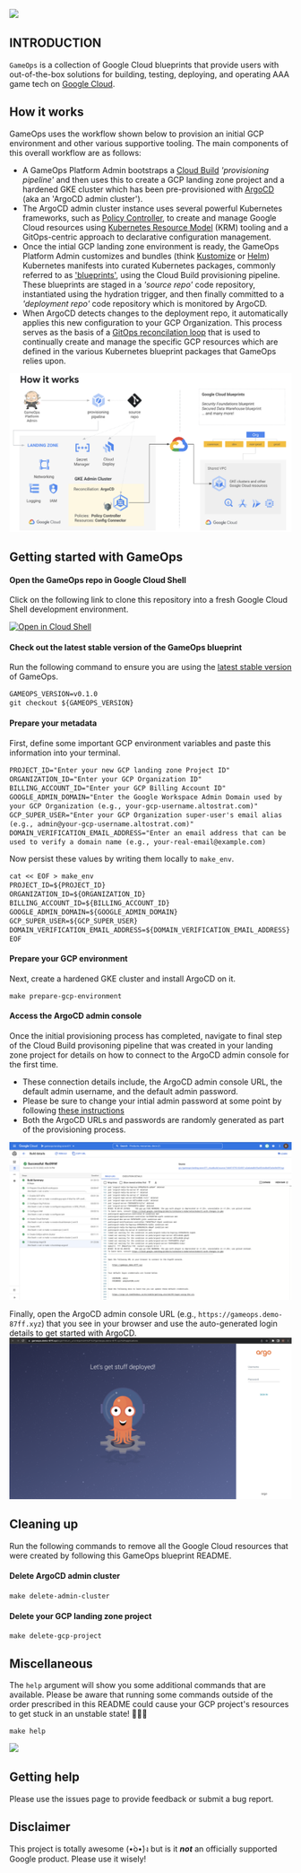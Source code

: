 ![](https://raw.githubusercontent.com/bbhuston/gameops/assets/.assets/gameops-bling.png)

## INTRODUCTION

`GameOps` is a collection of Google Cloud blueprints that provide users with out-of-the-box solutions for building, testing, deploying, and operating AAA game tech on [Google Cloud](https://cloud.google.com).

## How it works

GameOps uses the workflow shown below to provision an initial GCP environment and other various supportive tooling.  The main components of this overall workflow are as follows:

- A GameOps Platform Admin bootstraps a [Cloud Build](https://cloud.google.com/build) *'provisioning pipeline'* and then uses this to create a GCP landing zone project and a hardened GKE cluster which has been pre-provisioned with [ArgoCD](https://argoproj.github.io/cd/) (aka an 'ArgoCD admin cluster').
- The ArgoCD admin cluster instance uses several powerful Kubernetes frameworks, such as [Policy Controller](https://cloud.google.com/anthos-config-management/docs/concepts/policy-controller), to create and manage Google Cloud resources using [Kubernetes Resource Model](https://github.com/kubernetes/design-proposals-archive/blob/main/architecture/resource-management.md) (KRM) tooling and a GitOps-centric approach to declarative configuration management.
- Once the intial GCP landing zone environment is ready, the GameOps Platform Admin customizes and bundles (think [Kustomize](https://kustomize.io/) or [Helm](https://helm.sh/)) Kubernetes manifests into curated Kubernetes packages, commonly referred to as ['blueprints'](https://cloud.google.com/anthos-config-management/docs/concepts/blueprints), using the Cloud Build provisioning pipeline.  These blueprints are staged in a *'source repo'* code repository, instantiated using the hydration trigger, and then finally committed to a *'deployment repo'* code repository which is monitored by ArgoCD.
- When ArgoCD detects changes to the deployment repo, it automatically applies this new configuration to your GCP Organization.  This process serves as the basis of a [GitOps reconcilation loop](https://thenewstack.io/kubecon-cloud-native-patterns-of-the-gitops-pipeline/) that is used to continually create and manage the specific GCP resources which are defined in the various Kubernetes blueprint packages that GameOps relies upon.

![](https://raw.githubusercontent.com/bbhuston/argocd-gameops/main/.assets/how-it-works.png)

## Getting started with GameOps

#### Open the GameOps repo in Google Cloud Shell

Click on the following link to clone this repository into a fresh Google Cloud Shell development environment.

[![Open in Cloud Shell](https://gstatic.com/cloudssh/images/open-btn.svg)](https://ssh.cloud.google.com/cloudshell/editor?cloudshell_git_repo=https%3A%2F%2Fgithub.com%2Fbbhuston%2Fargocd-gameops.git&cloudshell_git_branch=main&cloudshell_open_in_editor=README.md&cloudshell_workspace=.)

#### Check out the latest stable version of the GameOps blueprint

Run the following command to ensure you are using the [latest stable version](https://github.com/bbhuston/argocd-gameops/releases) of GameOps.
```
GAMEOPS_VERSION=v0.1.0
git checkout ${GAMEOPS_VERSION}
```

#### Prepare your metadata

First, define some important GCP environment variables and paste this information into your terminal.
```
PROJECT_ID="Enter your new GCP landing zone Project ID"
ORGANIZATION_ID="Enter your GCP Organization ID"
BILLING_ACCOUNT_ID="Enter your GCP Billing Account ID"
GOOGLE_ADMIN_DOMAIN="Enter the Google Workspace Admin Domain used by your GCP Organization (e.g., your-gcp-username.altostrat.com)"
GCP_SUPER_USER="Enter your GCP Organization super-user's email alias (e.g., admin@your-gcp-username.altostrat.com)"
DOMAIN_VERIFICATION_EMAIL_ADDRESS="Enter an email address that can be used to verify a domain name (e.g., your-real-email@example.com)
```

Now persist these values by writing them locally to `make_env`.
```
cat << EOF > make_env
PROJECT_ID=${PROJECT_ID}
ORGANIZATION_ID=${ORGANIZATION_ID}
BILLING_ACCOUNT_ID=${BILLING_ACCOUNT_ID}
GOOGLE_ADMIN_DOMAIN=${GOOGLE_ADMIN_DOMAIN}
GCP_SUPER_USER=${GCP_SUPER_USER}
DOMAIN_VERIFICATION_EMAIL_ADDRESS=${DOMAIN_VERIFICATION_EMAIL_ADDRESS}
EOF
```

#### Prepare your GCP environment

Next, create a hardened GKE cluster and install ArgoCD on it.

```
make prepare-gcp-environment
```

#### Access the ArgoCD admin console

Once the initial provisioning process has completed, navigate to final step of the Cloud Build provisoning pipeline that was created in your landing zone project for details on how to connect to the ArgoCD admin console for the first time.  

- These connection details include, the ArgoCD admin console URL, the default admin username, and the default admin password.
- Please be sure to change your intial admin password at some point by following [these instructions](https://argo-cd.readthedocs.io/en/stable/user-guide/commands/argocd_account_update-password/)
- Both the ArgoCD URLs and passwords are randomly generated as part of the provisioning process.

![](https://raw.githubusercontent.com/bbhuston/argocd-gameops/main/.assets/argocd-login-details.png)

Finally, open the ArgoCD admin console URL (e.g., `https://gameops.demo-87ff.xyz`) that you see in your browser and use the auto-generated login details to get started with ArgoCD.
![](https://raw.githubusercontent.com/bbhuston/argocd-gameops/main/.assets/argocd-login-screen.png)

## Cleaning up

Run the following commands to remove all the Google Cloud resources that were created by following this GameOps blueprint README. 

#### Delete ArgoCD admin cluster
```
make delete-admin-cluster
```

#### Delete your GCP landing zone project
```
make delete-gcp-project
```

## Miscellaneous
The `help` argument will show you some additional commands that are available.  Please be aware that running some commands outside of the order prescribed in this README could cause your GCP project's resources to get stuck in an unstable state! 💩💩💩
```
make help
```

![](https://raw.githubusercontent.com/bbhuston/gameops/assets/.assets/make-help-output.png)

## Getting help
Please use the issues page to provide feedback or submit a bug report.

## Disclaimer
This project is totally awesome (•̀o•́)ง but is it ***not*** an officially supported Google product.  Please use it wisely!